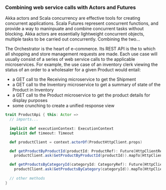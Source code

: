 ### Combining web service calls with Actors and Futures 

Akka actors and Scala concurrency are effective tools for creating concurrent applications. Scala Futures represent concurrent functions, and provide a way to maninpuate and combine concurrent tasks without blocking. Akka actors are essentially lightweight concurrent objects, multiple tasks to be carried out concurrently. Combining the two...

The Orchestrator is the heart of e-commerce. Its REST API is the to which all shopping and store management requests are made. Each use case will usually consist of a series of web service calls to the applicable microservices. For example, the use case of an inventory clerk viewing the status of an order to a wholesaler for a given Product would entail:

+ a GET call to the Receiving microservice to get the Shipment
+ a GET call to the Inventory microservice to get a summary of state of the Product in Inventory
+ a GET call to the Product microservice to get the product details for display purposes
+ some crunching to create a unified response view





```scala
trait ProductApi { this: Actor =>
  // imports...
  
  implicit def executionContext: ExecutionContext
  implicit def timeout: Timeout

  def productClient = context.actorOf(ProductHttpClient.props)

  def getProductByProductId(productId: ProductRef): Future[HttpClientResult[ProductView]]  =
    productClient.ask(GetProductByProductId(productId)).mapTo[HttpClientResult[ProductView]]

  def getProductsByCategoryId(categoryId: CategoryRef): Future[HttpClientResult[List[ProductView]]] =
    productClient.ask(GetProductsByCategory(categoryId)).mapTo[HttpClientResult[List[ProductView]]]
    
  // other methods
}   
```
